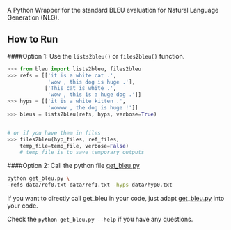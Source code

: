 A Python Wrapper for the standard BLEU evaluation for Natural Language Generation (NLG).

## How to Run
####Option 1: Use the `lists2bleu()` or `files2bleu()` function.
```python
>>> from bleu import lists2bleu, files2bleu
>>> refs = [['it is a white cat .',
             'wow , this dog is huge .'],
            ['This cat is white .',
             'wow , this is a huge dog .']]
>>> hyps = [['it is a white kitten .',
             'wowww , the dog is huge !']]
>>> bleus = lists2bleu(refs, hyps, verbose=True)


# or if you have them in files
>>> files2bleu(hyp_files, ref_files, 
    temp_file=temp_file, verbose=False)
    # temp_file is to save temporary outputs
```
####Option 2:  Call the python file [get_bleu.py](bleu.py)
```bash
python get_bleu.py \
-refs data/ref0.txt data/ref1.txt -hyps data/hyp0.txt
```

If you want to directly call get_bleu in your code, just adapt [get_bleu.py](bleu.py) into your code.

Check the `python get_bleu.py --help` if you have any questions.